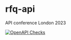 # rfq-api
 API conference London 2023

 [![OpenAPI Checks](https://github.com/vitezp/rfq-api/actions/workflows/blank.yml/badge.svg)](https://github.com/vitezp/rfq-api/actions/workflows/blank.yml)
